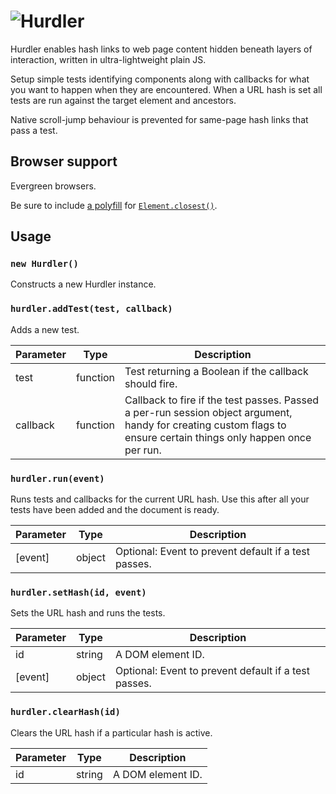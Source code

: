 # ![Hurdler](http://jaydenseric.com/shared/hurdler-logo.svg)

Hurdler enables hash links to web page content hidden beneath layers of interaction, written in ultra-lightweight plain JS.

Setup simple tests identifying components along with callbacks for what you want to happen when they are encountered. When a URL hash is set all tests are run against the target element and ancestors.

Native scroll-jump behaviour is prevented for same-page hash links that pass a test.

## Browser support

Evergreen browsers.

Be sure to include [a polyfill](https://plainjs.com/javascript/traversing/get-closest-element-by-selector-39) for [`Element.closest()`](https://developer.mozilla.org/docs/Web/API/Element/closest).

## Usage

### `new Hurdler()`

Constructs a new Hurdler instance.

### `hurdler.addTest(test, callback)`

Adds a new test.

Parameter | Type | Description
--- | --- | ---
test | function | Test returning a Boolean if the callback should fire.
callback | function | Callback to fire if the test passes. Passed a per-run session object argument, handy for creating custom flags to ensure certain things only happen once per run.

### `hurdler.run(event)`

Runs tests and callbacks for the current URL hash. Use this after all your tests have been added and the document is ready.

Parameter | Type | Description
--- | --- | ---
[event] | object | Optional: Event to prevent default if a test passes.

### `hurdler.setHash(id, event)`

Sets the URL hash and runs the tests.

Parameter | Type | Description
--- | --- | ---
id | string | A DOM element ID.
[event] | object | Optional: Event to prevent default if a test passes.

### `hurdler.clearHash(id)`

Clears the URL hash if a particular hash is active.

Parameter | Type | Description
--- | --- | ---
id | string | A DOM element ID.
